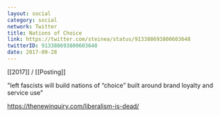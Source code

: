 ```yaml
---
layout: social
category: social
network: Twitter
title: Nations of Choice
link: https://twitter.com/steinea/status/913388693800603648
twitterID: 913388693800603648
date: 2017-09-28
---
```


[[2017]] / [[Posting]]

"left fascists will build nations of “choice” built around brand loyalty and service use"

<https://thenewinquiry.com/liberalism-is-dead/>
